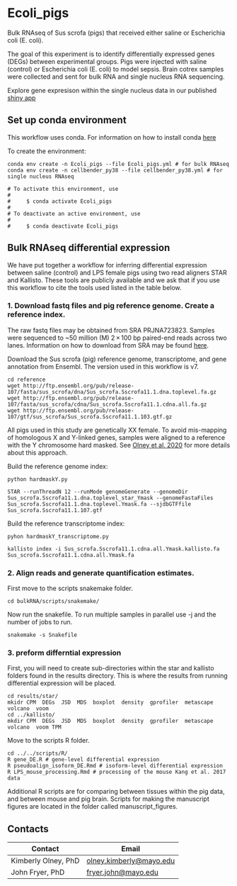 # Ecoli_pigs
Bulk RNAseq of Sus scrofa (pigs) that received either saline or Escherichia coli  (E. coli).

The goal of this experiment is to identify differentially expressed genes (DEGs) between experimental groups.  Pigs were injected with saline (control) or Escherichia coli  (E. coli) to model sepsis.  Brain cotrex samples were collected and sent for bulk RNA and single nucleus RNA sequencing.

Explore gene expresison within the single nucleus data in our published [shiny app](https://fryerlab.shinyapps.io/Ecoli_snRNAseq/)


## Set up conda environment
This workflow uses conda. For information on how to install conda [here](https://docs.conda.io/projects/conda/en/latest/user-guide/index.html)

To create the environment:
```
conda env create -n Ecoli_pigs --file Ecoli_pigs.yml # for bulk RNAseq
conda env create -n cellbender_py38 --file cellbender_py38.yml # for single nucleus RNAseq

# To activate this environment, use
#
#     $ conda activate Ecoli_pigs
#
# To deactivate an active environment, use
#
#     $ conda deactivate Ecoli_pigs

```
## Bulk RNAseq differential expression
We have put together a workflow for inferring differential expression between saline (control) and LPS female pigs using two read aligners STAR and Kallisto. These tools are publicly available and we ask that if you use this workflow to cite the tools used listed in the table below. 

### 1. Download fastq files and pig reference genome. Create a reference index. 
The raw fastq files may be obtained from SRA PRJNA723823. Samples were sequenced to ~50 million (M) 2 × 100 bp paired-end reads across two lanes. Information on how to download from SRA may be found [here](https://www.ncbi.nlm.nih.gov/sra/docs/sradownload/). 

Download the Sus scrofa (pig) reference genome, transcriptome, and gene annotation from Ensembl. The version used in this workflow is v7. 
```
cd reference
wget http://ftp.ensembl.org/pub/release-107/fasta/sus_scrofa/dna/Sus_scrofa.Sscrofa11.1.dna.toplevel.fa.gz
wget http://ftp.ensembl.org/pub/release-107/fasta/sus_scrofa/cdna/Sus_scrofa.Sscrofa11.1.cdna.all.fa.gz
wget http://ftp.ensembl.org/pub/release-107/gtf/sus_scrofa/Sus_scrofa.Sscrofa11.1.103.gtf.gz 
```

All pigs used in this study are genetically XX female. To avoid mis-mapping of homologous X and Y-linked genes, samples were aligned to a reference with the Y chromosome hard masked. See [Olney et al. 2020](https://bsd.biomedcentral.com/articles/10.1186/s13293-020-00312-9) for more details about this approach. 

Build the reference genome index:
```
python hardmaskY.py

STAR --runThreadN 12 --runMode genomeGenerate --genomeDir Sus_scrofa.Sscrofa11.1.dna.toplevel_star_Ymask --genomeFastaFiles Sus_scrofa.Sscrofa11.1.dna.toplevel.Ymask.fa --sjdbGTFfile Sus_scrofa.Sscrofa11.1.107.gtf
```

Build the reference transcriptome index:

```
pyhon hardmaskY_transcriptome.py

kallisto index -i Sus_scrofa.Sscrofa11.1.cdna.all.Ymask.kallisto.fa Sus_scrofa.Sscrofa11.1.cdna.all.Ymask.fa
```

### 2. Align reads and generate quantification estimates.
First move to the scripts snakemake folder.
```
cd bulkRNA/scripts/snakemake/
```
Now run the snakefile. To run multiple samples in parallel use -j and the number of jobs to run.
```
snakemake -s Snakefile
```

### 3. preform differntial expression
First, you will need to create sub-directories within the star and kallisto folders found in the results directory. This is where the results from running differential expression will be placed. 
```
cd results/star/
mkidr CPM  DEGs  JSD  MDS  boxplot  density  gprofiler  metascape  volcano  voom
cd ../kallisto/
mkdir CPM  DEGs  JSD  MDS  boxplot  density  gprofiler  metascape  volcano  voom TPM
```
Move to the scripts R folder.
```
cd ../../scripts/R/
R gene_DE.R # gene-level differential expression 
R pseudoalign_isoform_DE.Rmd # isoform-level differential expression 
R LPS_mouse_processing.Rmd # processing of the mouse Kang et al. 2017 data
```

Additional R scripts are for comparing between tissues within the pig data, and between mouse and pig brain. Scripts for making the manuscript figures are located in the folder called manuscript_figures.

## Contacts

| Contact | Email |
| --- | --- |
| Kimberly Olney, PhD | olney.kimberly@mayo.edu |
| John Fryer, PhD | fryer.john@mayo.edu |
